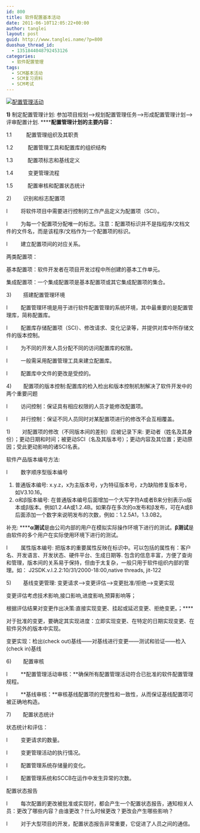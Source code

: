 ```yaml
---
id: 800
title: 软件配置基本活动
date: 2011-06-10T12:05:22+00:00
author: tanglei
layout: post
guid: http://www.tanglei.name/?p=800
duoshuo_thread_id:
  - 1351844048792453126
categories:
  - 软件配置管理
tags:
  - SCM基本活动
  - SCM复习资料
  - SCM考试
---
```

[<img class="aligncenter size-medium wp-image-801" title="SCM-activity" src="/wp-content/uploads/2011/06/SCM-activity-300x191.jpg" alt="配置管理活动"  />](/wp-content/uploads/2011/06/SCM-activity.jpg)

**1)** 制定配置管理计划: 参加项目规划—>规划配置管理任务—>形成配置管理计划—>评审配置计划. ******配置管理计划的主要内容：**

1.1          配置管理组织及其职责

1.2          配置管理工具和配置库的组织结构

1.3          配置项标志和基线定义

1.4          变更管理流程

1.5          配置审核和配置状态统计

2)        识别和标志配置项

l         将软件项目中需要进行控制的工作产品定义为配置项（SCI）。

l         为每一个配置项分配唯一的标志。注意：配置项标识并不是指程序/文档文件的文件名，而是该程序/文档作为一个配置项的标识。

l         建立配置项间的对应关系。

两类配置项：

基本配置项：软件开发者在项目开发过程中所创建的基本工作单元。

集成配置项：一个集成配置项是基本配置项或其它集成配置项的集合。

3)        搭建配置管理环境

l         配置管理环境是用于进行软件配置管理的系统环境，其中最重要的是配置管理库，简称配置库。

l         配置库存储配置项（SCI）、修改请求、变化记录等，并提供对库中所存储文件的版本控制。

l         为不同的开发人员分配不同的访问配置库的权限。

l         一般需采用配置管理工具来建立配置库。

l         配置库中文件的更改是受控的。

4)        配置项的版本控制:配置库的检入检出和版本控制机制解决了软件开发中的两个重要问题

l         访问控制：保证具有相应权限的人员才能修改配置项。

l         并行控制：保证不同人员同时对某配置项进行的修改不会互相覆盖。

1)        对配置项的修改（不同版本间的差别）应被记录下来: 更动者（姓名及其身份）；更动日期和时间；被更动SCI（名及其版本号）；更动内容及其位置；更动原因；受此更动影响的诸SCI名表。

软件产品版本编号方法:

l         数字顺序型版本编号

  1. 普通版本编号: x.y.z，x为主版本号，y为特征版本号，z为缺陷修复版本号，如V3.10.16。
  2. α和β版本编号: 在普通版本编号后面增加一个大写字符A或者B来分别表示α版本或β版本。例如1.2.4A或1.2.4B。如果存在多次的α发布和β发布，可在A或B后面添加一个数字来说明发布的次数，例如：1.2.5A1，1.3.0B2。

补充: ******α测试**是由公司内部的用户在模拟实际操作环境下进行的测试。**β测试**是由软件的多个用户在实际使用环境下进行的测试。

l         属性版本编号: 把版本的重要属性反映在标识中。可以包括的属性有：客户名、开发语言、开发状态、硬件平台、生成日期等. 包含的信息丰富，方便了查询和管理，版本间的关系易于保持，但由于太复杂，一般只用于软件组织内部的管理。如： J2SDK.v.l.2.2:10/31/2000-18:00,native threads, jit-122

5)        基线变更管理: 变更请求—>变更评估—>变更批准/拒绝—>变更实现

变更评估考虑技术影响,接口影响,进度影响,预算影响等；

根据评估结果对变更作出决策:直接实现变更、挂起或延迟变更、拒绝变更。；****

对于批准的变更，要确定其实现进度：立即实现变更、在特定的日期实现变更、在软件另外的版本中实现。

变更实现：检出(check out)基线——对基线进行变更——测试和验证——检入(check in)基线

6)        配置审核

l         **配置管理活动审核：**确保所有配置管理活动符合已批准的软件配置管理规程。

l         **基线审核：**审核基线配置项的完整性和一致性，从而保证基线配置项可被正确地构造。

7)        配置状态统计

状态统计和评估：

l         变更请求的数量。

l         变更管理活动的执行情况。

l         配置管理系统存储量的变化。

l         配置管理系统和SCCB在运作中发生异常的次数。

配置状态报告

l         每次配置的更改被批准或实现时，都会产生一个配置状态报告，通知相关人员：更改了哪些内容？由谁更改？什么时候更改？更改会产生哪些影响？

l         对于大型项目的开发，配置状态报告非常重要，它促进了人员之间的通信。
